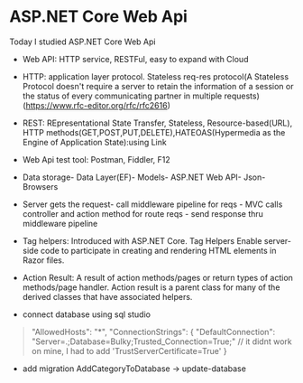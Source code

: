 # ASP.NET Core Web Api

Today I studied ASP.NET Core Web Api

- Web API: HTTP service, RESTFul, easy to expand with Cloud 
- HTTP: application layer protocol. Stateless req-res protocol(A Stateless Protocol doesn't require a server to retain the information of a session or the status of every communicating partner in multiple requests) (https://www.rfc-editor.org/rfc/rfc2616)
- REST: REpresentational State Transfer, Stateless, Resource-based(URL), HTTP methods(GET,POST,PUT,DELETE),HATEOAS(Hypermedia as the Engine of Application State):using Link
- Web Api test tool: Postman, Fiddler, F12

- Data storage- Data Layer(EF)- Models- ASP.NET Web API- Json- Browsers

- Server gets the request- call middleware pipeline for reqs - MVC calls controller and action method for route reqs - send response thru middleware pipeline

- Tag helpers: Introduced with ASP.NET Core. Tag Helpers Enable server-side code to participate in creating and rendering HTML elements in Razor files.
- Action Result: A result of action methods/pages or return types of action methods/page handler. Action result is a parent class for many of the derived classes that have associated helpers.

- connect database using sql studio
 >   "AllowedHosts": "*",
    "ConnectionStrings": {
        "DefaultConnection": "Server=.;Database=Bulky;Trusted_Connection=True;" // it didnt work on mine, I had to add 'TrustServerCertificate=True'
    }

- add migration AddCategoryToDatabase -> update-database
